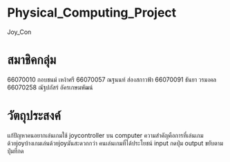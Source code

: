 # Physical_Computing_Project
Joy_Con

# สมาชิคกลุ่ม
66070010 กอบชนม์ เหง้าศรี
66070057  ณฐนนท์ ส่องสกาวฟ้า
66070091  ธันยา วรมงคล
66070258 ณัฐปภัสร์ อัครเกษมพัฒน์

# วัตถุประสงค์
แก้ปัญหาคนอยากเล่นเกมใช้ joycontroller บน computer ความสำคัญคือการที่เล่นเกมด้วยjoyบ้างเกมเล่นด้วยjoyมันสะดวกกว่า คนเล่นเกมที่ได้ประโยชน์ input กดปุ่ม output ขยับตามปุ่มที่กด
